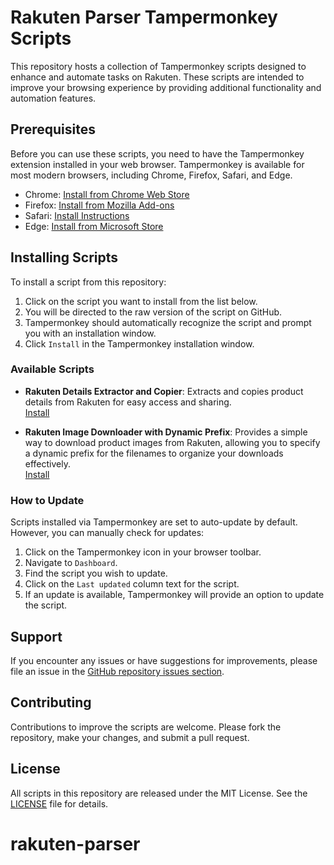 # Rakuten Parser Tampermonkey Scripts

This repository hosts a collection of Tampermonkey scripts designed to enhance and automate tasks on Rakuten. These scripts are intended to improve your browsing experience by providing additional functionality and automation features.

## Prerequisites

Before you can use these scripts, you need to have the Tampermonkey extension installed in your web browser. Tampermonkey is available for most modern browsers, including Chrome, Firefox, Safari, and Edge.

- Chrome: [Install from Chrome Web Store](https://chrome.google.com/webstore/detail/tampermonkey/dhdgffkkebhmkfjojejmpbldmpobfkfo)
- Firefox: [Install from Mozilla Add-ons](https://addons.mozilla.org/en-US/firefox/addon/tampermonkey/)
- Safari: [Install Instructions](https://www.tampermonkey.net/?browser=safari)
- Edge: [Install from Microsoft Store](https://microsoftedge.microsoft.com/addons/detail/tampermonkey/)

## Installing Scripts

To install a script from this repository:

1. Click on the script you want to install from the list below.
2. You will be directed to the raw version of the script on GitHub.
3. Tampermonkey should automatically recognize the script and prompt you with an installation window.
4. Click `Install` in the Tampermonkey installation window.

### Available Scripts

- **Rakuten Details Extractor and Copier**: Extracts and copies product details from Rakuten for easy access and sharing.   
  [Install](https://github.com/minyoon/rakuten-parser/raw/main/description-parser.user.js)

- **Rakuten Image Downloader with Dynamic Prefix**: Provides a simple way to download product images from Rakuten, allowing you to specify a dynamic prefix for the filenames to organize your downloads effectively.  
  [Install](https://github.com/minyoon/rakuten-parser/raw/main/description-image-downloader.user.js)

### How to Update

Scripts installed via Tampermonkey are set to auto-update by default. However, you can manually check for updates:

1. Click on the Tampermonkey icon in your browser toolbar.
2. Navigate to `Dashboard`.
3. Find the script you wish to update.
4. Click on the `Last updated` column text for the script.
5. If an update is available, Tampermonkey will provide an option to update the script.

## Support

If you encounter any issues or have suggestions for improvements, please file an issue in the [GitHub repository issues section](https://github.com/minyoon/rakuten-parser/issues).

## Contributing

Contributions to improve the scripts are welcome. Please fork the repository, make your changes, and submit a pull request.

## License

All scripts in this repository are released under the MIT License. See the [LICENSE](https://github.com/minyoon/rakuten-parser/blob/main/LICENSE) file for details.
# rakuten-parser
